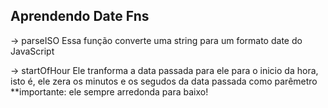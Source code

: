 ## Aprendendo Date Fns

-> parseISO
  Essa função converte uma string para um formato date do JavaScript



-> startOfHour
  Ele tranforma a data passada para ele para o inicio da hora, isto é,
  ele zera os minutos e os segudos da data passada como parêmetro
  **importante: ele sempre arredonda para baixo!

